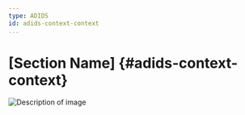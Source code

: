```yaml
---
type: ADIDS
id: adids-context-context
...
```


# [Section Name] {#adids-context-context}

![Description of image](images/image_name.jpg)
